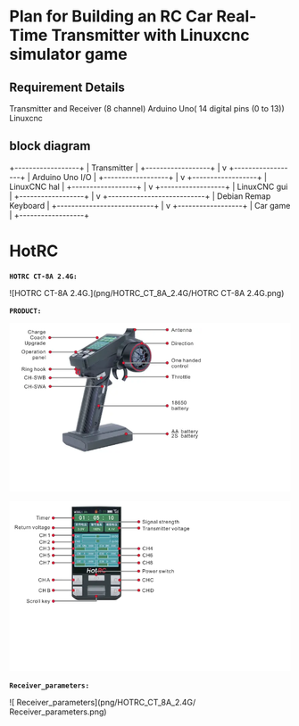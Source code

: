 

# Plan for Building an RC Car Real-Time Transmitter with Linuxcnc simulator game



## Requirement Details 
Transmitter and Receiver  (8 channel)
Arduino Uno( 14 digital pins (0 to 13))
Linuxcnc





## block diagram


+------------------+
|    Transmitter   |
+------------------+
         |
         v
+------------------+
|  Arduino Uno I/O |
+------------------+
         |
         v
+------------------+
|   LinuxCNC hal   |
+------------------+
         |
         v
+------------------+
|   LinuxCNC gui   |
+------------------+
         |
         v
+---------------------------+
|   Debian Remap Keyboard   |
+---------------------------+
         |
         v
+------------------+
|   Car game       |
+------------------+




# HotRC


**`HOTRC CT-8A 2.4G:`**

![HOTRC CT-8A 2.4G.](png/HOTRC_CT_8A_2.4G/HOTRC CT-8A 2.4G.png)




**`PRODUCT:`**

![PRODUCT_OVERVIEW0](png/HOTRC_CT_8A_2.4G/PRODUCT_OVERVIEW0.png)

![PRODUCT_OVERVIEW1](png/HOTRC_CT_8A_2.4G/PRODUCT_OVERVIEW1.png)


**`Receiver_parameters:`**

![ Receiver_parameters](png/HOTRC_CT_8A_2.4G/ Receiver_parameters.png)






